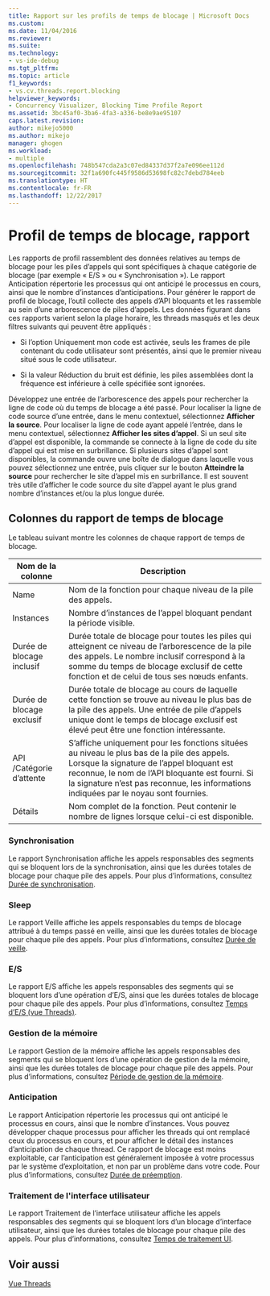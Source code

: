 ```yaml
---
title: Rapport sur les profils de temps de blocage | Microsoft Docs
ms.custom: 
ms.date: 11/04/2016
ms.reviewer: 
ms.suite: 
ms.technology:
- vs-ide-debug
ms.tgt_pltfrm: 
ms.topic: article
f1_keywords:
- vs.cv.threads.report.blocking
helpviewer_keywords:
- Concurrency Visualizer, Blocking Time Profile Report
ms.assetid: 3bc45af0-3ba6-4fa3-a336-be8e9ae95107
caps.latest.revision: 
author: mikejo5000
ms.author: mikejo
manager: ghogen
ms.workload:
- multiple
ms.openlocfilehash: 748b547cda2a3c07ed84337d37f2a7e096ee112d
ms.sourcegitcommit: 32f1a690fc445f9586d53698fc82c7debd784eeb
ms.translationtype: HT
ms.contentlocale: fr-FR
ms.lasthandoff: 12/22/2017
---
```

# <a name="blocking-time-profile-report"></a>Profil de temps de blocage, rapport
Les rapports de profil rassemblent des données relatives au temps de blocage pour les piles d’appels qui sont spécifiques à chaque catégorie de blocage (par exemple « E/S » ou « Synchronisation »). Le rapport Anticipation répertorie les processus qui ont anticipé le processus en cours, ainsi que le nombre d’instances d’anticipations. Pour générer le rapport de profil de blocage, l’outil collecte des appels d’API bloquants et les rassemble au sein d’une arborescence de piles d’appels. Les données figurant dans ces rapports varient selon la plage horaire, les threads masqués et les deux filtres suivants qui peuvent être appliqués :  
  
-   Si l’option Uniquement mon code est activée, seuls les frames de pile contenant du code utilisateur sont présentés, ainsi que le premier niveau situé sous le code utilisateur.  
  
-   Si la valeur Réduction du bruit est définie, les piles assemblées dont la fréquence est inférieure à celle spécifiée sont ignorées.  
  
 Développez une entrée de l’arborescence des appels pour rechercher la ligne de code où du temps de blocage a été passé. Pour localiser la ligne de code source d’une entrée, dans le menu contextuel, sélectionnez **Afficher la source**. Pour localiser la ligne de code ayant appelé l’entrée, dans le menu contextuel, sélectionnez **Afficher les sites d’appel**. Si un seul site d’appel est disponible, la commande se connecte à la ligne de code du site d’appel qui est mise en surbrillance. Si plusieurs sites d’appel sont disponibles, la commande ouvre une boîte de dialogue dans laquelle vous pouvez sélectionnez une entrée, puis cliquer sur le bouton **Atteindre la source** pour rechercher le site d’appel mis en surbrillance. Il est souvent très utile d’afficher le code source du site d’appel ayant le plus grand nombre d’instances et/ou la plus longue durée.  
  
## <a name="blocking-time-report-columns"></a>Colonnes du rapport de temps de blocage  
 Le tableau suivant montre les colonnes de chaque rapport de temps de blocage.  
  
|Nom de la colonne|Description|  
|-----------------|-----------------|  
|Name|Nom de la fonction pour chaque niveau de la pile des appels.|  
|Instances|Nombre d’instances de l’appel bloquant pendant la période visible.|  
|Durée de blocage inclusif|Durée totale de blocage pour toutes les piles qui atteignent ce niveau de l’arborescence de la pile des appels. Le nombre inclusif correspond à la somme du temps de blocage exclusif de cette fonction et de celui de tous ses nœuds enfants.|  
|Durée de blocage exclusif|Durée totale de blocage au cours de laquelle cette fonction se trouve au niveau le plus bas de la pile des appels. Une entrée de pile d’appels unique dont le temps de blocage exclusif est élevé peut être une fonction intéressante.|  
|API /Catégorie d’attente|S’affiche uniquement pour les fonctions situées au niveau le plus bas de la pile des appels. Lorsque la signature de l’appel bloquant est reconnue, le nom de l’API bloquante est fourni. Si la signature n’est pas reconnue, les informations indiquées par le noyau sont fournies.|  
|Détails|Nom complet de la fonction. Peut contenir le nombre de lignes lorsque celui-ci est disponible.|  
  
### <a name="synchronization"></a>Synchronisation  
 Le rapport Synchronisation affiche les appels responsables des segments qui se bloquent lors de la synchronisation, ainsi que les durées totales de blocage pour chaque pile des appels. Pour plus d’informations, consultez [Durée de synchronisation](../profiling/synchronization-time.md).  
  
### <a name="sleep"></a>Sleep  
 Le rapport Veille affiche les appels responsables du temps de blocage attribué à du temps passé en veille, ainsi que les durées totales de blocage pour chaque pile des appels. Pour plus d’informations, consultez [Durée de veille](../profiling/sleep-time.md).  
  
### <a name="io"></a>E/S  
 Le rapport E/S affiche les appels responsables des segments qui se bloquent lors d’une opération d’E/S, ainsi que les durées totales de blocage pour chaque pile des appels. Pour plus d’informations, consultez [Temps d’E/S (vue Threads)](../profiling/i-o-time-threads-view.md).  
  
### <a name="memory-management"></a>Gestion de la mémoire  
 Le rapport Gestion de la mémoire affiche les appels responsables des segments qui se bloquent lors d’une opération de gestion de la mémoire, ainsi que les durées totales de blocage pour chaque pile des appels. Pour plus d’informations, consultez [Période de gestion de la mémoire](../profiling/memory-management-time.md).  
  
### <a name="preemption"></a>Anticipation  
 Le rapport Anticipation répertorie les processus qui ont anticipé le processus en cours, ainsi que le nombre d’instances.  Vous pouvez développer chaque processus pour afficher les threads qui ont remplacé ceux du processus en cours, et pour afficher le détail des instances d’anticipation de chaque thread. Ce rapport de blocage est moins exploitable, car l’anticipation est généralement imposée à votre processus par le système d’exploitation, et non par un problème dans votre code. Pour plus d’informations, consultez [Durée de préemption](../profiling/preemption-time.md).  
  
### <a name="ui-processing"></a>Traitement de l'interface utilisateur  
 Le rapport Traitement de l’interface utilisateur affiche les appels responsables des segments qui se bloquent lors d’un blocage d’interface utilisateur, ainsi que les durées totales de blocage pour chaque pile des appels. Pour plus d’informations, consultez [Temps de traitement UI](../profiling/ui-processing-time.md).  
  
## <a name="see-also"></a>Voir aussi  
 [Vue Threads](../profiling/threads-view-parallel-performance.md)